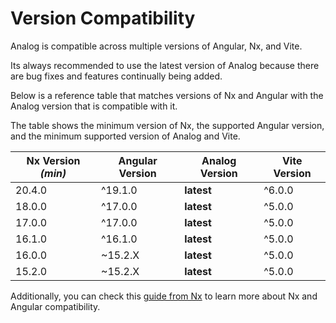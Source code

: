 # Version Compatibility

Analog is compatible across multiple versions of Angular, Nx, and Vite.

Its always recommended to use the latest version of Analog because there are bug fixes and features continually being added.

Below is a reference table that matches versions of Nx and Angular with the Analog version that is compatible with it.

The table shows the minimum version of Nx, the supported Angular version, and the minimum supported version of Analog and Vite.

| Nx Version _(min)_ | Angular Version | Analog Version | Vite Version |
| ------------------ | --------------- | -------------- | ------------ |
| 20.4.0             | ^19.1.0         | **latest**     | ^6.0.0       |
| 18.0.0             | ^17.0.0         | **latest**     | ^5.0.0       |
| 17.0.0             | ^17.0.0         | **latest**     | ^5.0.0       |
| 16.1.0             | ^16.1.0         | **latest**     | ^5.0.0       |
| 16.0.0             | ~15.2.X         | **latest**     | ^5.0.0       |
| 15.2.0             | ~15.2.X         | **latest**     | ^5.0.0       |

Additionally, you can check this [guide from Nx](https://nx.dev/packages/angular/documents/angular-nx-version-matrix)
to learn more about Nx and Angular compatibility.
